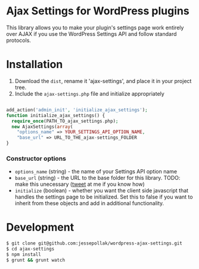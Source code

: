 Ajax Settings for WordPress plugins
===================================

This library allows you to make your plugin's settings page work entirely over AJAX if you use the WordPress Settings API and follow standard protocols.

# Installation

1. Download the `dist`, rename it 'ajax-settings', and place it in your project tree.
2. Include the `ajax-settings.php` file and initialize appropriately

```php

add_action('admin_init', 'initialize_ajax_settings');
function initialize_ajax_settings() {
  require_once(PATH_TO_ajax_settings.php);
  new AjaxSettings(array(
    "options_name" => YOUR_SETTINGS_API_OPTION_NAME,
    "base_url" => URL_TO_THE_ajax-settings_FOLDER
}
```

### Constructor options

* `options_name` (string) - the name of your Settings API option name  
* `base_url` (string) - the URL to the base folder for this library. TODO: make this unecessary ([tweet](http://twitter.com/jessepollak) at me if you know how)  
* `initialize` (boolean) - whether you want the client side javascript that handles the settings page to be initialized. Set this to false if you want to inherit from these objects and add in additional functionality.

# Development

```bash
$ git clone git@github.com:jessepollak/wordpress-ajax-settings.git
$ cd ajax-settings
$ npm install
$ grunt && grunt watch
```



